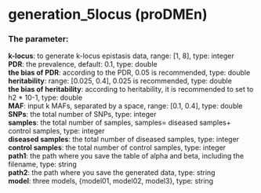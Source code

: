 # generation_5locus (proDMEn)

### The parameter:  
**k-locus**: to generate k-locus epistasis data, range: [1, 8], type: integer  
**PDR**: the prevalence, default: 0.1, type: double  
**the bias of PDR**: according to the PDR, 0.05 is recommended, type: double  
**heritability**: range: [0.025, 0.4], 0.025 is recommended, type: double  
**the bias of heritability**: according to heritability, it is recommended to set to h2 * 10-1, type: double  
**MAF**: input k MAFs, separated by a space, range: [0.1, 0.4], type: double  
**SNPs**: the total number of SNPs, type: integer  
**samples**: the total number of samples, samples= diseased samples+ control samples, type: integer  
**diseased samples**: the total number of diseased samples, type: integer  
**control samples**: the total number of control samples, type: integer  
**path1**: the path where you save the table of alpha and beta, including the filename, type: string  
**path2**: the path where you save the generated data, type: string  
**model**: three models, {model01, model02, model3}, type: string  
